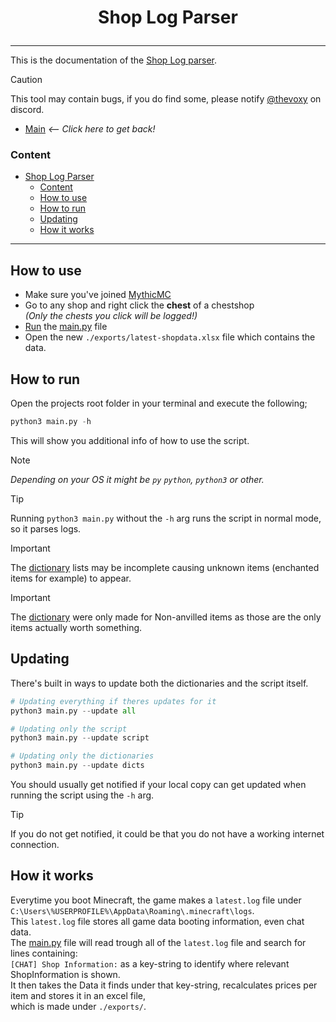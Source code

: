 
# <p align="center"> Shop Log Parser </p>

---

This is the documentation of the [Shop Log parser](/docs/SHOPLOGPARSER.md).

> [!CAUTION]
> This tool may contain bugs, if you do find some, please notify [@thevoxy](https://discordapp.com/users/967391331553013811) on discord.

- [Main](/README.md) _<-- Click here to get back!_

### Content
- [ Shop Log Parser ](#-shop-log-parser-)
    - [Content](#content)
  - [How to use](#how-to-use)
  - [How to run](#how-to-run)
  - [Updating](#updating)
  - [How it works](#how-it-works)

---

## How to use 
- Make sure you've joined [MythicMC](https://mythicmc.org)
- Go to any shop and right click the **chest** of a chestshop\
  *(Only the chests you click will be logged!)*
- [Run](#how-to-run) the [main.py](https://github.com/Price-Index/Shop-Log-Parser/blob/master/main.py) file
- Open the new ``./exports/latest-shopdata.xlsx`` file which contains the data. 

## How to run
Open the projects root folder in your terminal and execute the following;

```py
python3 main.py -h
```

This will show you additional info of how to use the script.
> [!NOTE]
> *Depending on your OS it might be ``py`` ``python``, ``python3`` or other.*

> [!TIP]
> Running ``python3 main.py`` without the ``-h`` arg runs the script in normal mode, so it parses logs. 

> [!IMPORTANT]
> The [dictionary](https://github.com/Price-Index/Dictionaries) lists may be incomplete causing unknown items (enchanted items for example) to appear.

> [!IMPORTANT]
> The [dictionary](https://github.com/Price-Index/Dictionaries) were only made for Non-anvilled items as those are the only items actually worth something.

## Updating
There's built in ways to update both the dictionaries and the script itself.
```py
# Updating everything if theres updates for it
python3 main.py --update all

# Updating only the script
python3 main.py --update script

# Updating only the dictionaries
python3 main.py --update dicts
```
You should usually get notified if your local copy can get updated when running the script using the ``-h`` arg.

> [!TIP]
> If you do not get notified, it could be that you do not have a working internet connection.

## How it works
Everytime you boot Minecraft, the game makes a ``latest.log`` file under ``C:\Users\%USERPROFILE%\AppData\Roaming\.minecraft\logs``.\
This ``latest.log`` file stores all game data booting information, even chat data.\
The [main.py](https://github.com/Price-Index/Shop-Log-Parser/blob/master/main.py) file will
read trough all of the ``latest.log`` file and search for lines containing:\
``[CHAT] Shop Information:`` as a key-string
to identify where relevant ShopInformation is shown.\
It then takes the Data it finds under that key-string, recalculates prices per item and stores it in an
excel file,\
which is made under ``./exports/``.
